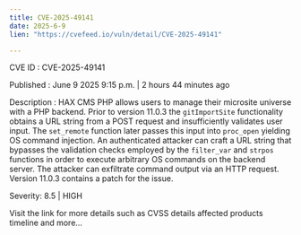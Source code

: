 ```yaml
---
title: CVE-2025-49141
date: 2025-6-9
lien: "https://cvefeed.io/vuln/detail/CVE-2025-49141"

---
```


CVE ID : CVE-2025-49141

Published :  June 9
2025
9:15 p.m. | 2 hours
44 minutes ago

Description : HAX CMS PHP allows users to manage their microsite universe with a PHP backend. Prior to version 11.0.3
the `gitImportSite` functionality obtains a URL string from a POST request and insufficiently validates user input. The `set_remote` function later passes this input into `proc_open`
yielding OS command injection. An authenticated attacker can craft a URL string that bypasses the validation checks employed by the `filter_var` and `strpos` functions in order to execute arbitrary OS commands on the backend server. The attacker can exfiltrate command output via an HTTP request. Version 11.0.3 contains a patch for the issue.

Severity: 8.5 | HIGH

Visit the link for more details
such as CVSS details
affected products
timeline
and more...

